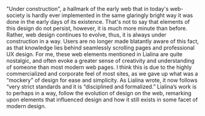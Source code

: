 "Under construction", a hallmark of the early web that in today's web-society is hardly ever implemented in the same glaringly bright way it was done in the early days of its existence. That's not to say that elements of this design do not persist, however, it is much more minute than before. Rather, web design continues to evolve, thus, it is always under construction in a way. Users are no longer made blatantly aware of this fact, as that knowledge lies behind seamlessly scrolling pages and professional UX design. For me, these web elements mentioned in Lialina are quite nostalgic, and often evoke a greater sense of creativity and understanding of someone than most modern web pages. I think this is due to the highly commercialized and corporate feel of most sites, as we gave up what was a “mockery” of design for ease and simplicity. As Lialina wrote, it now follows “very strict standards and it is “disciplined and formalized.” 
Lialina’s work is to perhaps in a way, follow the evolution of design on the web, remarking upon elements that influenced design and how it still exists in some facet of modern design.
